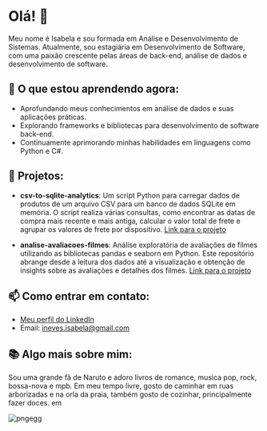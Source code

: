 # Olá! 👋

Meu nome é Isabela e sou formada em Análise e Desenvolvimento de Sistemas. Atualmente, sou estagiária em Desenvolvimento de Software, com uma paixão crescente pelas áreas de back-end, análise de dados e desenvolvimento de software.

## 🌱 O que estou aprendendo agora:
- Aprofundando meus conhecimentos em análise de dados e suas aplicações práticas.
- Explorando frameworks e bibliotecas para desenvolvimento de software back-end.
- Continuamente aprimorando minhas habilidades em linguagens como Python e C#.

## 🔭 Projetos:
- **csv-to-sqlite-analytics**: Um script Python para carregar dados de produtos de um arquivo CSV para um banco de dados SQLite em memória. O script realiza várias consultas, como encontrar as datas de compra mais recente e mais antiga, calcular o valor total de frete e agrupar os valores de frete por dispositivo.
[Link para o projeto](https://github.com/gotiquinha/csv-to-sqlite-analytics)
  
- **analise-avaliacoes-filmes**: Análise exploratória de avaliações de filmes utilizando as bibliotecas pandas e seaborn em Python. Este repositório abrange desde a leitura dos dados até a visualização e obtenção de insights sobre as avaliações e detalhes dos filmes.
[Link para o projeto](https://github.com/gotiquinha/analise-avaliacoes-filmes)

## 📫 Como entrar em contato:
- [Meu perfil do LinkedIn](https://www.linkedin.com/in/isabela-neves-315a4a193/)
- Email: ineves.isabela@gmail.com

## 📚 Algo mais sobre mim:
Sou uma grande fã de Naruto e adoro livros de romance, musica pop, rock, bossa-nova e mpb. Em meu tempo livre, gosto de caminhar em ruas arborizadas e na orla da praia, também gosto de cozinhar, principalmente fazer doces. em



![pngegg](https://user-images.githubusercontent.com/93232499/189041375-c3f9d2d8-0873-44f6-a626-420dd9c55f07.png) 
